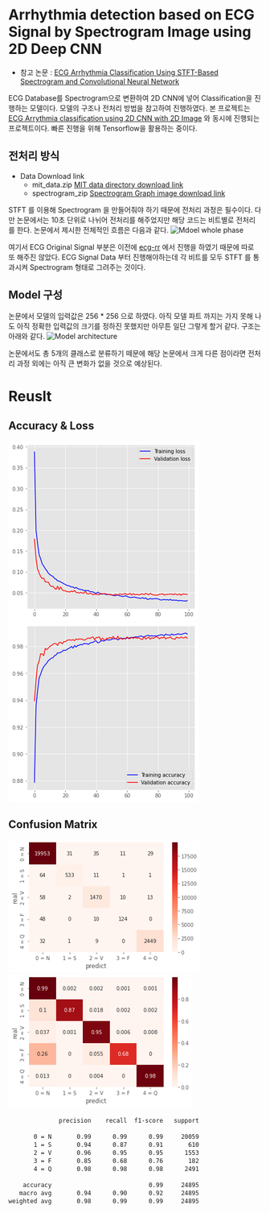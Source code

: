 # Arrhythmia detection based on ECG Signal by Spectrogram Image using 2D Deep CNN
- 참고 논문 : [ECG Arrhythmia Classification Using STFT-Based Spectrogram and Convolutional Neural Network](https://ieeexplore.ieee.org/document/8759878)

ECG Database를 Spectrogram으로 변환하여 2D CNN에 넣어 Classification을 진행하는 모델이다. 모델의 구조나 전처리 방법을 참고하여 진행하였다. 본 프로젝트는 [ECG Arrythmia classification using 2D CNN with 2D Image](https://github.com/insung3511/2d_cnn_ecg) 와 동시에 진행되는 프로젝트이다. 빠른 진행을 위해 Tensorflow을 활용하는 중이다.

## 전처리 방식
- Data Download link 
    - mit_data.zip [MIT data directory download link](https://drive.google.com/file/d/1Hm9ZHp1s6h_JEYHIMH_4bQUWLCf67-F4/view?usp=sharing)
    - spectrogram_zip [Spectrogram Graph image download link](https://drive.google.com/file/d/1Lv42peuj7lKCp2z8AVjA5IdF3y7SVjfM/view?usp=sharing)

STFT 를 이용해 Spectrogram 을 만들어줘야 하기 때문에 전처리 과정은 필수이다. 다만 논문에서는 10초 단위로 나뉘어 전처리를 해주었지만 해당 코드는 비트별로 전처리를 한다. 논문에서 제시한 전체적인 흐름은 다음과 같다. 
![Mdoel whole phase](https://ieeexplore.ieee.org/ielx7/6287639/8600701/8759878/graphical_abstract/access-gagraphic-2928017.jpg)

여기서 ECG Original Signal 부분은 이전에 [ecg-rr](https://github.com/insung3511/ecg-rr) 에서 진행을 하였기 때문에 따로 또 해주진 않았다. ECG Signal Data 부터 진행해야하는데 각 비트를 모두 STFT 를 통과시켜 Spectrogram 형태로 그려주는 것이다. 

## Model 구성
논문에서 모델의 입력값은 256 * 256 으로 하였다. 아직 모델 파트 까지는 가지 못해 나도 아직 정확한 입력값의 크기를 정하진 못했지만 아무튼 일단 그렇게 할거 같다. 구조는 아래와 같다.
![Model architecture](https://ieeexplore.ieee.org/mediastore_new/IEEE/content/media/6287639/8600701/8759878/huang4-2928017-large.gif)

논문에서도 총 5개의 클래스로 분류하기 떼문에 해당 논문에서 크게 다른 점이라면 전처리 과정 외에는 아직 큰 변화가 없을 것으로 예상된다.

# Reuslt
## Accuracy & Loss
![Train and Validation Accuracy](./docs/fig1.png)
![Train and Validation Loss](./docs/fig2.png)

## Confusion Matrix
![Confusion Matrix as count](./docs/fig3.png)
![Confusion Matrix as ratio](./docs/fig4.png)

```
              precision    recall  f1-score   support

       0 = N       0.99      0.99      0.99     20059
       1 = S       0.94      0.87      0.91       610
       2 = V       0.96      0.95      0.95      1553
       3 = F       0.85      0.68      0.76       182
       4 = Q       0.98      0.98      0.98      2491

    accuracy                           0.99     24895
   macro avg       0.94      0.90      0.92     24895
weighted avg       0.98      0.99      0.99     24895
```